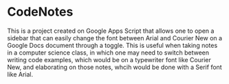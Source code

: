 # CodeNotes
This is a project created on Google Apps Script that allows one to open a sidebar that can easily change the font between Arial and Courier New on a Google Docs document through a toggle. This is useful when taking notes in a computer science class, in which one may need to switch between writing code examples, which would be on a typewriter font like Courier New, and elaborating on those notes, whcih would be done with a Serif font like Arial.
